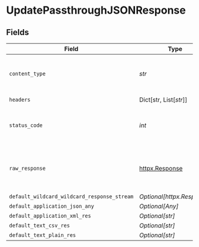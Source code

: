 # UpdatePassthroughJSONResponse


## Fields

| Field                                                        | Type                                                         | Required                                                     | Description                                                  |
| ------------------------------------------------------------ | ------------------------------------------------------------ | ------------------------------------------------------------ | ------------------------------------------------------------ |
| `content_type`                                               | *str*                                                        | :heavy_check_mark:                                           | HTTP response content type for this operation                |
| `headers`                                                    | Dict[str, List[*str*]]                                       | :heavy_check_mark:                                           | N/A                                                          |
| `status_code`                                                | *int*                                                        | :heavy_check_mark:                                           | HTTP response status code for this operation                 |
| `raw_response`                                               | [httpx.Response](https://www.python-httpx.org/api/#response) | :heavy_check_mark:                                           | Raw HTTP response; suitable for custom response parsing      |
| `default_wildcard_wildcard_response_stream`                  | *Optional[httpx.Response]*                                   | :heavy_minus_sign:                                           | Successful                                                   |
| `default_application_json_any`                               | *Optional[Any]*                                              | :heavy_minus_sign:                                           | Successful                                                   |
| `default_application_xml_res`                                | *Optional[str]*                                              | :heavy_minus_sign:                                           | Successful                                                   |
| `default_text_csv_res`                                       | *Optional[str]*                                              | :heavy_minus_sign:                                           | Successful                                                   |
| `default_text_plain_res`                                     | *Optional[str]*                                              | :heavy_minus_sign:                                           | Successful                                                   |